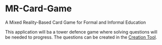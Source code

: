 # MR-Card-Game
A Mixed Reality-Based Card Game for Formal and Informal Education

This application will ba a tower defence game where solving questions will be needed to progress. The questions can be created in the [Creation Tool](https://github.com/rwth-acis/MR-QuestionCreator-Card-Game).

